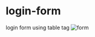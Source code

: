 # login-form
login form using table tag 
![form](https://user-images.githubusercontent.com/98012257/155259886-9b1360f7-22d9-4ce2-8d96-67db751cda45.png)
